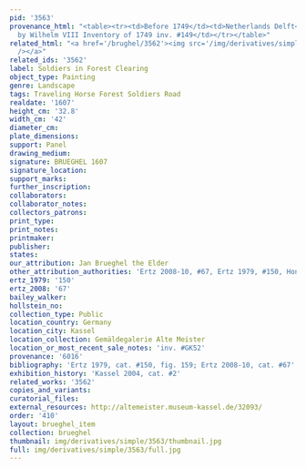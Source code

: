 ```yaml
---
pid: '3563'
provenance_html: "<table><tr><td>Before 1749</td><td>Netherlands Delft</td><td>Acquired
  by Wilhelm VIII Inventory of 1749 inv. #149</td></tr></table>"
related_html: "<a href='/brughel/3562'><img src='/img/derivatives/simple/3562/thumbnail.jpg'
  /></a>"
related_ids: '3562'
label: Soldiers in Forest Clearing
object_type: Painting
genre: Landscape
tags: Traveling Horse Forest Soldiers Road
realdate: '1607'
height_cm: '32.8'
width_cm: '42'
diameter_cm: 
plate_dimensions: 
support: Panel
drawing_medium: 
signature: BRUEGHEL 1607
signature_location: 
support_marks: 
further_inscription: 
collaborators: 
collaborator_notes: 
collectors_patrons: 
print_type: 
print_notes: 
printmaker: 
publisher: 
states: 
our_attribution: Jan Brueghel the Elder
other_attribution_authorities: 'Ertz 2008-10, #67, Ertz 1979, #150, Honig database'
ertz_1979: '150'
ertz_2008: '67'
bailey_walker: 
hollstein_no: 
collection_type: Public
location_country: Germany
location_city: Kassel
location_collection: Gemäldegalerie Alte Meister
location_or_most_recent_sale_notes: 'inv. #GK52'
provenance: '6016'
bibliography: 'Ertz 1979, cat. #150, fig. 159; Ertz 2008-10, cat. #67'
exhibition_history: 'Kassel 2004, cat. #2'
related_works: '3562'
copies_and_variants: 
curatorial_files: 
external_resources: http://altemeister.museum-kassel.de/32093/
order: '410'
layout: brueghel_item
collection: brueghel
thumbnail: img/derivatives/simple/3563/thumbnail.jpg
full: img/derivatives/simple/3563/full.jpg
---
```

